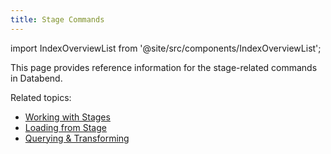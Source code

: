 ```yaml
---
title: Stage Commands
---
```

import IndexOverviewList from '@site/src/components/IndexOverviewList';

This page provides reference information for the stage-related commands in Databend.

<IndexOverviewList />

Related topics:

- [Working with Stages](/guides/load-data/stage/)
- [Loading from Stage](/guides/load-data/load/stage)
- [Querying & Transforming](/guides/load-data/transform/querying-stage)